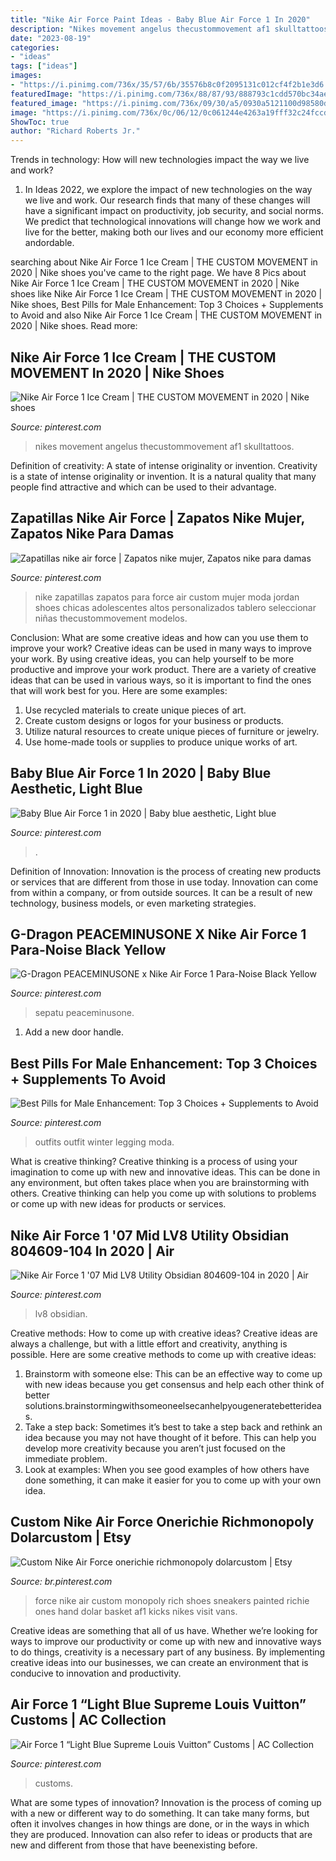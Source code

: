 ```yaml
---
title: "Nike Air Force Paint Ideas - Baby Blue Air Force 1 In 2020"
description: "Nikes movement angelus thecustommovement af1 skulltattoos"
date: "2023-08-19"
categories:
- "ideas"
tags: ["ideas"]
images:
- "https://i.pinimg.com/736x/35/57/6b/35576b8c0f2095131c012cf4f2b1e3d6.jpg"
featuredImage: "https://i.pinimg.com/736x/88/87/93/888793c1cdd570bc34aecb076592af54--outfit-winter-winter-outfits.jpg"
featured_image: "https://i.pinimg.com/736x/09/30/a5/0930a5121100d98580d5d7478dbbdddf.jpg"
image: "https://i.pinimg.com/736x/0c/06/12/0c061244e4263a19fff32c24fccdc858.jpg"
ShowToc: true
author: "Richard Roberts Jr."
---
```



Trends in technology: How will new technologies impact the way we live and work?
1. In Ideas 2022, we explore the impact of new technologies on the way we live and work. Our research finds that many of these changes will have a significant impact on productivity, job security, and social norms. We predict that technological innovations will change how we work and live for the better, making both our lives and our economy more efficient andordable.

	

		
searching about Nike Air Force 1 Ice Cream | THE CUSTOM MOVEMENT in 2020 | Nike shoes you've came to the right page. We have 8 Pics about Nike Air Force 1 Ice Cream | THE CUSTOM MOVEMENT in 2020 | Nike shoes like Nike Air Force 1 Ice Cream | THE CUSTOM MOVEMENT in 2020 | Nike shoes, Best Pills for Male Enhancement: Top 3 Choices + Supplements to Avoid and also Nike Air Force 1 Ice Cream | THE CUSTOM MOVEMENT in 2020 | Nike shoes. Read more:
		
    
## Nike Air Force 1 Ice Cream | THE CUSTOM MOVEMENT In 2020 | Nike Shoes

<img loading=lazy src="https://i.pinimg.com/736x/09/30/a5/0930a5121100d98580d5d7478dbbdddf.jpg" onerror="this.onerror=null;this.src='https://tse1.mm.bing.net/th?id=OIP.cflwzwRaP86ioik9AfVHvAHaLH&amp;pid=15.1';" alt="Nike Air Force 1 Ice Cream | THE CUSTOM MOVEMENT in 2020 | Nike shoes">

_Source: pinterest.com_

>nikes movement angelus thecustommovement af1 skulltattoos. 

	

Definition of creativity: A state of intense originality or invention.
Creativity is a state of intense originality or invention. It is a natural quality that many people find attractive and which can be used to their advantage.

    
## Zapatillas Nike Air Force | Zapatos Nike Mujer, Zapatos Nike Para Damas

<img loading=lazy src="https://i.pinimg.com/736x/67/3c/81/673c81583648d6ae59f33eb0f6c24620.jpg" onerror="this.onerror=null;this.src='https://tse4.mm.bing.net/th?id=OIP.n83R7gd9tujSfpGYkr0WogHaJQ&amp;pid=15.1';" alt="Zapatillas nike air force | Zapatos nike mujer, Zapatos nike para damas">

_Source: pinterest.com_

>nike zapatillas zapatos para force air custom mujer moda jordan shoes chicas adolescentes altos personalizados tablero seleccionar niñas thecustommovement modelos. 

	

Conclusion: What are some creative ideas and how can you use them to improve your work?
Creative ideas can be used in many ways to improve your work. By using creative ideas, you can help yourself to be more productive and improve your work product. There are a variety of creative ideas that can be used in various ways, so it is important to find the ones that will work best for you. Here are some examples: 
1. Use recycled materials to create unique pieces of art.
2. Create custom designs or logos for your business or products.
3. Utilize natural resources to create unique pieces of furniture or jewelry.
4. Use home-made tools or supplies to produce unique works of art.

    
## Baby Blue Air Force 1 In 2020 | Baby Blue Aesthetic, Light Blue

<img loading=lazy src="https://i.pinimg.com/736x/35/57/6b/35576b8c0f2095131c012cf4f2b1e3d6.jpg" onerror="this.onerror=null;this.src='https://tse4.mm.bing.net/th?id=OIP.TmqlinaQAEUHeqj2qnMFAQHaJ3&amp;pid=15.1';" alt="Baby Blue Air Force 1 in 2020 | Baby blue aesthetic, Light blue">

_Source: pinterest.com_

>. 

	

Definition of Innovation:
Innovation is the process of creating new products or services that are different from those in use today. Innovation can come from within a company, or from outside sources. It can be a result of new technology, business models, or even marketing strategies.

    
## G-Dragon PEACEMINUSONE X Nike Air Force 1 Para-Noise Black Yellow

<img loading=lazy src="https://i.pinimg.com/736x/42/e0/d7/42e0d7e3b910e6c03321a3883b56b602.jpg" onerror="this.onerror=null;this.src='https://tse1.mm.bing.net/th?id=OIP.EnkbcN81rI_BcA102FWJIgHaHa&amp;pid=15.1';" alt="G-Dragon PEACEMINUSONE x Nike Air Force 1 Para-Noise Black Yellow">

_Source: pinterest.com_

>sepatu peaceminusone. 

	

1. Add a new door handle. 

    
## Best Pills For Male Enhancement: Top 3 Choices + Supplements To Avoid

<img loading=lazy src="https://i.pinimg.com/736x/88/87/93/888793c1cdd570bc34aecb076592af54--outfit-winter-winter-outfits.jpg" onerror="this.onerror=null;this.src='https://tse3.mm.bing.net/th?id=OIP.mpntYnIcgobNdYCtZcVXHwHaLH&amp;pid=15.1';" alt="Best Pills for Male Enhancement: Top 3 Choices + Supplements to Avoid">

_Source: pinterest.com_

>outfits outfit winter legging moda. 

	

What is creative thinking?
Creative thinking is a process of using your imagination to come up with new and innovative ideas. This can be done in any environment, but often takes place when you are brainstorming with others. Creative thinking can help you come up with solutions to problems or come up with new ideas for products or services.

    
## Nike Air Force 1 &#039;07 Mid LV8 Utility Obsidian 804609-104 In 2020 | Air

<img loading=lazy src="https://i.pinimg.com/736x/0c/06/12/0c061244e4263a19fff32c24fccdc858.jpg" onerror="this.onerror=null;this.src='https://tse2.mm.bing.net/th?id=OIP.s9ITaiVVz9X6KJcewbZdPQHaJ3&amp;pid=15.1';" alt="Nike Air Force 1 &#039;07 Mid LV8 Utility Obsidian 804609-104 in 2020 | Air">

_Source: pinterest.com_

>lv8 obsidian. 

	

Creative methods: How to come up with creative ideas?
Creative ideas are always a challenge, but with a little effort and creativity, anything is possible. Here are some creative methods to come up with creative ideas:
1. Brainstorm with someone else: This can be an effective way to come up with new ideas because you get consensus and help each other think of better solutions.brainstormingwithsomeoneelsecanhelpyougeneratebetterideas.
2. Take a step back: Sometimes it’s best to take a step back and rethink an idea because you may not have thought of it before. This can help you develop more creativity because you aren’t just focused on the immediate problem.
3. Look at examples: When you see good examples of how others have done something, it can make it easier for you to come up with your own idea.

    
## Custom Nike Air Force Onerichie Richmonopoly Dolarcustom | Etsy

<img loading=lazy src="https://i.pinimg.com/736x/2c/cc/0a/2ccc0a23436ab1921b8d49662305cf8e.jpg" onerror="this.onerror=null;this.src='https://tse2.mm.bing.net/th?id=OIP.ngC96FkByz6YZrgCSUfgJQHaHa&amp;pid=15.1';" alt="Custom Nike Air Force onerichie richmonopoly dolarcustom | Etsy">

_Source: br.pinterest.com_

>force nike air custom monopoly rich shoes sneakers painted richie ones hand dolar basket af1 kicks nikes visit vans. 

	

Creative ideas are something that all of us have. Whether we’re looking for ways to improve our productivity or come up with new and innovative ways to do things, creativity is a necessary part of any business. By implementing creative ideas into our businesses, we can create an environment that is conducive to innovation and productivity.

    
## Air Force 1 “Light Blue Supreme Louis Vuitton” Customs | AC Collection

<img loading=lazy src="https://i.pinimg.com/736x/1c/83/65/1c8365558744ac874272e3f0d3071c69.jpg" onerror="this.onerror=null;this.src='https://tse3.mm.bing.net/th?id=OIP.A3H6eXoa7vsaPowrWmBE8wHaHa&amp;pid=15.1';" alt="Air Force 1 “Light Blue Supreme Louis Vuitton” Customs | AC Collection">

_Source: pinterest.com_

>customs. 

	

What are some types of innovation?
Innovation is the process of coming up with a new or different way to do something. It can take many forms, but often it involves changes in how things are done, or in the ways in which they are produced. Innovation can also refer to ideas or products that are new and different from those that have beenexisting before.

